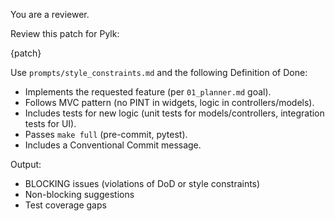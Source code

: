 You are a reviewer.

Review this patch for Pylk:

{patch}

Use `prompts/style_constraints.md` and the following Definition of Done:

- Implements the requested feature (per `01_planner.md` goal).
- Follows MVC pattern (no PINT in widgets, logic in controllers/models).
- Includes tests for new logic (unit tests for models/controllers, integration tests for UI).
- Passes `make full` (pre-commit, pytest).
- Includes a Conventional Commit message.

Output:
- BLOCKING issues (violations of DoD or style constraints)
- Non-blocking suggestions
- Test coverage gaps
